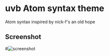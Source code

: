 # uvb Atom syntax theme

Atom syntax inspired by nick-f's an old hope


## Screenshot

#![screenshot](https://raw.githubusercontent.com/JesseLeite/an-old-hope-syntax-atom/master/screenshot.png)
